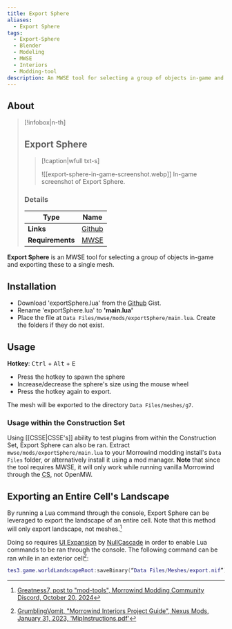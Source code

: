 ```yaml
---
title: Export Sphere
aliases:
  - Export Sphere
tags:
  - Export-Sphere
  - Blender
  - Modeling
  - MWSE
  - Interiors
  - Modding-tool
description: An MWSE tool for selecting a group of objects in-game and exporting these to a single mesh
---
```


## About

> [!infobox|n-th]
> 
> ## Export Sphere
> 
> > [!caption|wfull txt-s]
> > 
> > ![[export-sphere-in-game-screenshot.webp]]
> > In-game screenshot of Export Sphere.
> 
> ### Details
> 
> | Type | Name |
> | --- | --- |
> | **Links** | [Github](https://gist.github.com/Greatness7/f683d80c22ef60342d589992eff0a0d0)  |
> | **Requirements** | [MWSE](https://github.com/MWSE/MWSE/) |

**Export Sphere** is an MWSE tool for selecting a group of objects in-game and exporting these to a single mesh.

## Installation

- Download 'exportSphere.lua' from the [Github](https://gist.github.com/Greatness7/f683d80c22ef60342d589992eff0a0d0) Gist.
- Rename 'exportSphere.lua' to **'main.lua'**
- Place the file at `Data Files/mwse/mods/exportSphere/main.lua`. Create the folders if they do not exist.

## Usage

**Hotkey**: <kbd>Ctrl</kbd> + <kbd>Alt</kbd> + <kbd>E</kbd>
    
- Press the hotkey to spawn the sphere
- Increase/decrease the sphere's size using the mouse wheel 
- Press the hotkey again to export.

The mesh will be exported to the directory `Data Files/meshes/g7`.

### Usage within the Construction Set

Using [[CSSE|CSSE's]] ability to test plugins from within the Construction Set, Export Sphere can also be ran. Extract `mwse/mods/exportSphere/main.lua` to your Morrowind modding install's `Data Files` folder, or alternatively install it using a mod manager. **Note** that since the tool requires MWSE, it will only work while running vanilla Morrowind through the <abbr title="Construction Set">CS</abbr>, not OpenMW.

## Exporting an Entire Cell's Landscape

By running a Lua command through the console, Export Sphere can be leveraged to export the landscape of an entire cell. Note that this method will only export landscape, not meshes.[^1]

Doing so requires [UI Expansion](https://www.nexusmods.com/morrowind/mods/46071) by [NullCascade](https://next.nexusmods.com/profile/NullCascade/about-me) in order to enable Lua commands to be ran through the console. The following command can be ran while in an exterior cell[^2]:

```lua
tes3.game.worldLandscapeRoot:saveBinary(“Data Files/Meshes/export.nif”)
```



[^2]: [GrumblingVomit, "Morrowind Interiors Project Guide", Nexus Mods, January 31, 2023, 'MipInstructions.pdf'](https://www.nexusmods.com/morrowind/mods/52245?tab=files&file_id=1000034911)
[^1]: [Greatness7, post to "mod-tools", Morrowind Modding Community Discord, October 20, 2024](https://discord.com/channels/210394599246659585/976440577044402217/1297347694049886273)